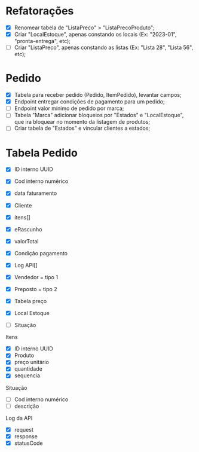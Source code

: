# Refatorações

- [x] Renomear tabela de "ListaPreco" > "ListaPrecoProduto";
- [x] Criar "LocalEstoque", apenas constando os locais (Ex: "2023-01", "pronta-entrega", etc);
- [ ] Criar "ListaPreco", apenas constando as listas (Ex: "Lista 28", "Lista 56", etc);

# Pedido

- [x] Tabela para receber pedido (Pedido, ItemPedido), levantar campos;
- [x] Endpoint entregar condições de pagamento para um pedido;
- [ ] Endpoint valor mínimo de pedido por marca;
- [ ] Tabela "Marca" adicionar bloqueios por "Estados" e "LocalEstoque", que ira bloquear no momento da listagem de produtos;
- [ ] Criar tabela de "Estados" e vincular clientes a estados;

# Tabela Pedido

- [x] ID interno UUID
- [x] Cod interno numérico
- [x] data faturamento
- [x] Cliente
- [x] itens[]
- [x] eRascunho
- [x] valorTotal
- [x] Condição pagamento
- [x] Log API[]
- [x] Vendedor = tipo 1
- [x] Preposto = tipo 2
- [x] Tabela preço
- [x] Local Estoque

- [ ] Situação

Itens

- [x] ID interno UUID
- [x] Produto
- [x] preço unitário
- [x] quantidade
- [x] sequencia

Situação

- [ ] Cod interno numérico
- [ ] descrição

Log da API

- [x] request
- [x] response
- [x] statusCode
